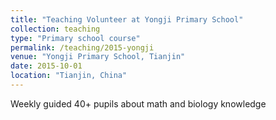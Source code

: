 ```yaml
---
title: "Teaching Volunteer at Yongji Primary School"
collection: teaching
type: "Primary school course"
permalink: /teaching/2015-yongji
venue: "Yongji Primary School, Tianjin"
date: 2015-10-01
location: "Tianjin, China"
---
```

Weekly guided 40+ pupils about math and biology knowledge
